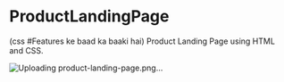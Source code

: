 # ProductLandingPage
(css #Features ke baad ka baaki hai) Product Landing Page using HTML and CSS.

![Uploading product-landing-page.png…]()
